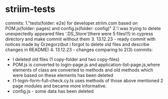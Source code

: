 # striim-tests
commits:
1."tests(folder: e2e) for developer.striim.com based on POM.js(folder: pages) and config.js(folder: config)"
2.'i was trying to delete unexpectedly appeared files '.DS_Store'(there were 5 files!!!) in cypress directory and make commit without them
3. 13.12.23 - ready commit with notices made by Grzegorz(but i forgot to delete old files and describe changes in README)
4. 13.12.23 - changes comparing to 2(3) commits:
  - I deleted old files (1 copy-folder and two copy-files)
  - POM.js is converted to login-page.js and
    application-list-page.js,where elements of class are converted to methods and  old methods which were based on these elements has been deleted
  - t1-login-form-full-check.cy.ts uses methods of those above mentioned 2 page modules and became more informative.
  - config.js - some data has been deleted
 
  